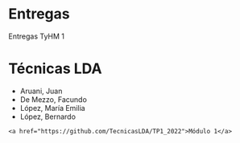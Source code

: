 # Entregas
Entregas TyHM 1
<html>
    <h1> Técnicas LDA </h1>
<ul>
    <li> Aruani, Juan </li>
    <li> De Mezzo, Facundo </li>
    <li> López, María Emilia </li>
    <li> López, Bernardo </li>
</ul>

    <a href="https://github.com/TecnicasLDA/TP1_2022">Módulo 1</a>
</html>
